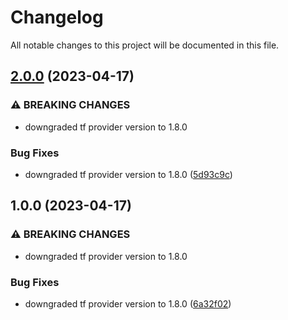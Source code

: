 # Changelog

All notable changes to this project will be documented in this file.

## [2.0.0](https://github.com/dcallao/dcallao-terraform-equinix-template-test/compare/v1.0.0...v2.0.0) (2023-04-17)


### ⚠ BREAKING CHANGES

* downgraded tf provider version to 1.8.0

### Bug Fixes

* downgraded tf provider version to 1.8.0 ([5d93c9c](https://github.com/dcallao/dcallao-terraform-equinix-template-test/commit/5d93c9ce34da9147734b6af8e57275bbd44a7518))

## 1.0.0 (2023-04-17)


### ⚠ BREAKING CHANGES

* downgraded tf provider version to 1.8.0

### Bug Fixes

* downgraded tf provider version to 1.8.0 ([6a32f02](https://github.com/dcallao/dcallao-terraform-equinix-template-test/commit/6a32f027fb72152903a4a61e178a9f8d8469622d))
